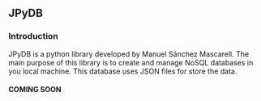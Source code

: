 ## JPyDB

### Introduction
JPyDB is a python library developed by Manuel Sánchez Mascarell.
The main purpose of this library is to create and manage NoSQL databases in you local machine. This database uses JSON files for store the data.

#### COMING SOON ####